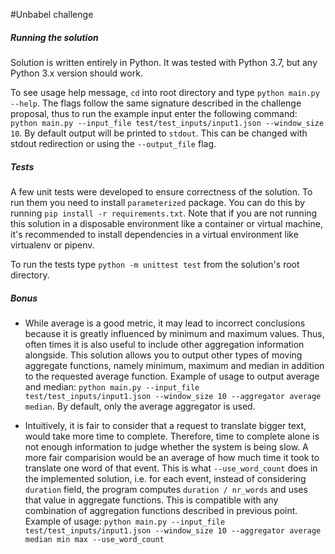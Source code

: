 #Unbabel challenge

##### Running the solution
Solution is written entirely in Python. It was tested with Python 3.7, but any Python 3.x version should work.

To see usage help message, `cd` into root directory and type `python main.py --help`. The flags follow the same
signature described in the challenge proposal, thus to run the example input enter the following command:
`python main.py --input_file test/test_inputs/input1.json --window_size 10`. By default output will be printed to
`stdout`. This can be changed with stdout redirection or using the `--output_file` flag.
##### Tests
A few unit tests were developed to ensure correctness of the solution. To run them you need to install `parameterized`
package. You can do this by running `pip install -r requirements.txt`. Note that if you are not running this solution in
a disposable environment like a container or virtual machine, it's recommended to install dependencies in a virtual
environment like virtualenv or pipenv. 

To run the tests type `python -m unittest test` from the solution's root directory.

 
 ##### Bonus
 - While average is a good metric, it may lead to incorrect conclusions because it is greatly influenced by minimum and
 maximum values. Thus, often times it is also useful to include other aggregation information alongside.
 This solution allows you to output other types of moving aggregate functions, namely minimum, maximum and median in
 addition to the requested average function. Example of usage to output average and median:
 `python main.py --input_file test/test_inputs/input1.json --window_size 10 --aggregator average median`.
 By default, only the average aggregator is used. 
 
 
 - Intuitively, it is fair to consider that a request to translate bigger text, would take more time to complete.
 Therefore, time to complete alone is not enough information to judge whether the system is being slow. A more fair
 comparision would be an average of how much time it took to translate one word of that event. This is what
 `--use_word_count` does in the implemented solution, i.e. for each event, instead of considering `duration` field,
 the program computes `duration / nr_words` and uses that value in aggregate functions. This is compatible with any
 combination of aggregation functions described in previous point. Example of usage:
 `python main.py --input_file test/test_inputs/input1.json --window_size 10 --aggregator average median min max --use_word_count`